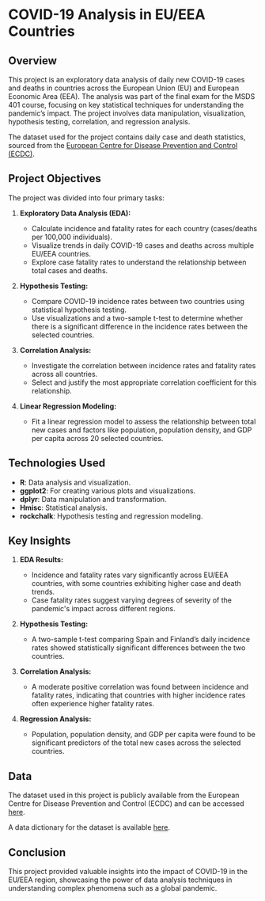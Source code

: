 # COVID-19 Analysis in EU/EEA Countries

## Overview

This project is an exploratory data analysis of daily new COVID-19 cases and deaths in countries across the European Union (EU) and European Economic Area (EEA). The analysis was part of the final exam for the MSDS 401 course, focusing on key statistical techniques for understanding the pandemic’s impact. The project involves data manipulation, visualization, hypothesis testing, correlation, and regression analysis.

The dataset used for the project contains daily case and death statistics, sourced from the [European Centre for Disease Prevention and Control (ECDC)](https://www.ecdc.europa.eu/en/publications-data/data-daily-new-cases-covid-19-eueea-country).

## Project Objectives

The project was divided into four primary tasks:

1. **Exploratory Data Analysis (EDA):**
   - Calculate incidence and fatality rates for each country (cases/deaths per 100,000 individuals).
   - Visualize trends in daily COVID-19 cases and deaths across multiple EU/EEA countries.
   - Explore case fatality rates to understand the relationship between total cases and deaths.

2. **Hypothesis Testing:**
   - Compare COVID-19 incidence rates between two countries using statistical hypothesis testing.
   - Use visualizations and a two-sample t-test to determine whether there is a significant difference in the incidence rates between the selected countries.

3. **Correlation Analysis:**
   - Investigate the correlation between incidence rates and fatality rates across all countries.
   - Select and justify the most appropriate correlation coefficient for this relationship.

4. **Linear Regression Modeling:**
   - Fit a linear regression model to assess the relationship between total new cases and factors like population, population density, and GDP per capita across 20 selected countries.

## Technologies Used

- **R**: Data analysis and visualization.
- **ggplot2**: For creating various plots and visualizations.
- **dplyr**: Data manipulation and transformation.
- **Hmisc**: Statistical analysis.
- **rockchalk**: Hypothesis testing and regression modeling.

## Key Insights

1. **EDA Results:**
   - Incidence and fatality rates vary significantly across EU/EEA countries, with some countries exhibiting higher case and death trends.
   - Case fatality rates suggest varying degrees of severity of the pandemic's impact across different regions.

2. **Hypothesis Testing:**
   - A two-sample t-test comparing Spain and Finland’s daily incidence rates showed statistically significant differences between the two countries.

3. **Correlation Analysis:**
   - A moderate positive correlation was found between incidence and fatality rates, indicating that countries with higher incidence rates often experience higher fatality rates.

4. **Regression Analysis:**
   - Population, population density, and GDP per capita were found to be significant predictors of the total new cases across the selected countries.

## Data

The dataset used in this project is publicly available from the European Centre for Disease Prevention and Control (ECDC) and can be accessed [here](https://opendata.ecdc.europa.eu/covid19/nationalcasedeath_eueea_daily_ei/csv).

A data dictionary for the dataset is available [here](https://www.ecdc.europa.eu/sites/default/files/documents/Description-and-disclaimer_daily_reporting.pdf).

## Conclusion

This project provided valuable insights into the impact of COVID-19 in the EU/EEA region, showcasing the power of data analysis techniques in understanding complex phenomena such as a global pandemic.
